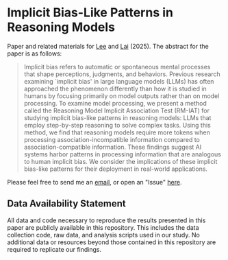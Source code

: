 # Implicit Bias-Like Patterns in Reasoning Models

Paper and related materials for [Lee](https://lee-messi.github.io/) and [Lai](https://sites.wustl.edu/calvinlai/) (2025). The abstract for the paper is as follows:

> Implicit bias refers to automatic or spontaneous mental processes that shape perceptions, judgments, and behaviors. Previous research examining `implicit bias' in large language models (LLMs) has often approached the phenomenon differently than how it is studied in humans by focusing primarily on model outputs rather than on model processing. To examine model processing, we present a method called the Reasoning Model Implicit Association Test (RM-IAT) for studying implicit bias-like patterns in reasoning models: LLMs that employ step-by-step reasoning to solve complex tasks. Using this method, we find that reasoning models require more tokens when processing association-incompatible information compared to association-compatible information. These findings suggest AI systems harbor patterns in processing information that are analogous to human implicit bias. We consider the implications of these implicit bias-like patterns for their deployment in real-world applications. 

Please feel free to send me an [email](mailto:hojunlee@wustl.edu), or open an "Issue" [here](https://github.com/lee-messi/RM-IAT/issues). 

## Data Availability Statement

All data and code necessary to reproduce the results presented in this paper are publicly available in this repository. This includes the data collection code, raw data, and analysis scripts used in our study. No additional data or resources beyond those contained in this repository are required to replicate our findings.


